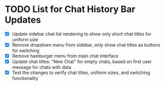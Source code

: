 # TODO List for Chat History Bar Updates

- [x] Update sidebar chat list rendering to show only short chat titles for uniform size
- [x] Remove dropdown menu from sidebar, only show chat titles as buttons for switching
- [x] Remove hamburger menu from main chat interface
- [x] Update chat titles: "New Chat" for empty chats, based on first user message for chats with data
- [x] Test the changes to verify chat titles, uniform sizes, and switching functionality
